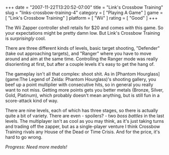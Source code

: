 +++
date = "2007-11-22T13:20:52-07:00"
title = "Link's Crossbow Training"
slug = "links-crossbow-training-4"
category = [ "Playing A Game" ]
game = [ "Link's Crossbow Training" ]
platform = [ "Wii" ]
rating = [ "Good" ]
+++

The Wii Zapper controller shell retails for $20 and comes <i>with</i> this game.  So your expectations might be pretty damn low.  But Link's Crossbow Training is <i>surprisingly</i> cool.

There are three different kinds of levels, basic target shooting, "Defender" (take out approaching targets), and "Ranger" where you have to move around and aim at the same time.  Controlling the Ranger mode was really disorienting at first, but after a couple levels it's easy to get the hang of.

The gameplay isn't all that complex: shoot shit.  As in [Phantom Hourglass](game:The Legend of Zelda: Phantom Hourglass)'s shooting gallery, you beef up a point multiplier with consecutive hits, so in general you really want to not miss.  Getting more points gets you better metals (Bronze, Silver, Gold, Platinum), which probably doesn't mean anything, but is still fun in a score-attack kind of way.

There are nine levels, each of which has three stages, so there is actually quite a bit of variety.  There are even - spoilers? - two <i>boss battles</i> in the last levels.  The multiplayer isn't as cool as you may think, as it's just taking turns and trading off the zapper, but as a single-player venture I think Crossbow Training rivals any House of the Dead or Time Crisis.  And for the price, it's hard to go wrong.

<i>Progress: Need more medals!</i>